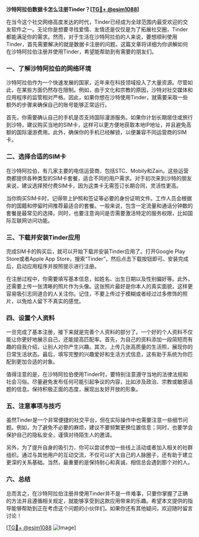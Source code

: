 **沙特阿拉伯数据卡怎么注册Tinder？[[TG💪+ @esim1088](https://t.me/s/esim1088)]**

在当今这个社交网络高度发达的时代，Tinder已经成为全球范围内最受欢迎的交友软件之一。无论你是想要寻找爱情、友情还是仅仅是为了拓展社交圈，Tinder都能满足你的需求。然而，对于生活在沙特阿拉伯的人来说，要想顺利使用Tinder，首先需要解决的就是数据卡注册的问题。这篇文章将详细为你讲解如何在沙特阿拉伯注册并使用Tinder，希望能帮助到有需要的朋友们。

### 一、了解沙特阿拉伯的网络环境

沙特阿拉伯作为一个快速发展的国家，近年来在科技领域投入了大量资源。尽管如此，在某些方面仍然存在限制。例如，由于文化和宗教的原因，沙特对社交媒体和应用程序的监管相对严格。因此，如果你想在沙特使用Tinder，就需要采取一些额外的步骤来确保自己的账号能够正常运行。

首先，你需要确认自己的手机是否支持国际漫游服务。如果你计划长期居住或旅行到沙特，建议购买当地的SIM卡，这样可以更方便地获取本地IP地址，并且避免高额的国际漫游费用。此外，确保你的手机已经解锁，以便兼容不同运营商的SIM卡。

### 二、选择合适的SIM卡

在沙特阿拉伯，有几家主要的电信运营商，包括STC、Mobily和Zain。这些运营商都提供各种类型的SIM卡套餐，适合不同的用户需求。对于初次来到沙特的朋友来说，建议选择预付费SIM卡，因为这类卡无需签订长期合同，灵活性更高。

当你购买SIM卡时，记得带上护照和签证等必要的身份证明文件。工作人员会根据你的国籍和停留时间推荐最适合的套餐。一般来说，包含一定流量和通话分钟数的套餐是最常见的选择。同时，也要注意询问是否需要激活特定的服务权限，比如国际互联网访问功能。

### 三、下载并安装Tinder应用

完成SIM卡的购买后，就可以开始下载并安装Tinder应用了。打开Google Play Store或者Apple App Store，搜索“Tinder”，然后点击下载按钮即可。安装完成后，启动应用程序并按照提示进行注册。

在注册过程中，你需要填写基本信息，如姓名、出生日期以及性别偏好等。此外，还需要上传一张清晰的照片作为头像。这张照片最好是你本人的真实面貌，这样更容易吸引志同道合的人关注你。记住，不要上传过于模糊或者经过过多修饰的照片，以免给人留下不真实的感觉。

### 四、设置个人资料

一旦完成了基本注册，接下来就是完善个人资料的部分了。一个好的个人资料不仅能让你更好地展示自己，还能提高匹配率。首先，为自己的资料添加一段简短而有趣的自我介绍，让别人对你产生兴趣。其次，上传几张高质量的生活照，展现你的日常生活状态。最后，填写完整的兴趣爱好和生活方式信息，这有助于系统为你匹配到更加合适的对象。

值得注意的是，在沙特阿拉伯使用Tinder时，要特别注意遵守当地的法律法规和社会习俗。尽量避免发布任何可能引起争议的内容，比如涉及政治、宗教或敏感话题的信息。保持积极正面的态度，展现出友好开放的形象。

### 五、注意事项与技巧

虽然Tinder是一个非常便捷的社交平台，但在实际操作中也需要注意一些细节问题。例如，为了避免不必要的麻烦，建议不要频繁更换位置信息；同时，也要学会保护自己的隐私安全，谨慎对待陌生人的邀请。

另外，为了提升自身的吸引力，你可以尝试参加一些线上活动或者加入相关的社群组织。通过与其他用户的互动交流，不仅可以扩大自己的人脉圈子，还有助于建立更深的关系基础。当然，最重要的是保持耐心和真诚，相信总会遇到那个对的人。

### 六、总结

总而言之，在沙特阿拉伯注册并使用Tinder并不是一件难事，只要你掌握了正确的方法并且遵循相关规定，就能够享受到这款应用带来的乐趣。希望本文提供的指导能够帮助到正在考虑这个问题的小伙伴们。如果你还有其他疑问，欢迎随时留言讨论！

[[TG💪+ @esim1088](https://t.me/s/esim1088) ![Image](https://i.postimg.cc/4NQfJmqS/Snipaste-2025-05-13-00-14-12.png)]
